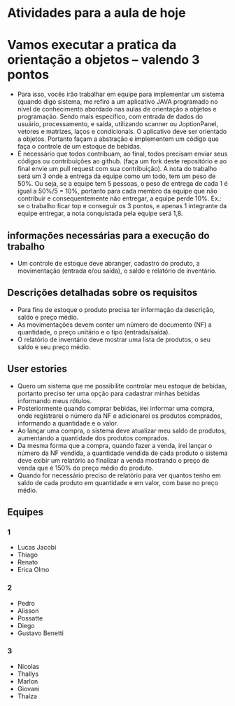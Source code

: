 # Atividades para a aula de hoje

# Vamos executar a pratica da orientação a objetos – valendo 3 pontos

* Para isso, vocês irão trabalhar em equipe para implementar um sistema (quando digo sistema, me refiro a um aplicativo JAVA programado no nível de conhecimento abordado nas aulas de orientação a objetos e programação. Sendo mais específico, com entrada de dados do usuário, processamento, e saída, utilizando scanner ou JoptionPanel, vetores e matrizes, laços e condicionais. O aplicativo deve ser orientado a objetos. Portanto façam a abstração e implementem um código que faça o controle de um estoque de bebidas.
* É necessário que todos contribuam, ao final, todos precisam enviar seus códigos ou contribuições ao github. (faça um fork deste repositório e ao final envie um pull request com sua contribuição). A nota do trabalho será um 3 onde a entrega da equipe como um todo, tem um peso de 50%. Ou seja, se a equipe tem 5 pessoas, o peso de entrega de cada 1 é igual a 50%/5 = 10%, portanto para cada membro da equipe que não contribuir e consequentemente não entregar, a equipe perde 10%. Ex.: se o trabalho ficar top e conseguir os 3 pontos, e apenas 1 integrante da equipe entregar, a nota conquistada pela equipe será 1,8.
## informações necessárias para a execução do trabalho
* Um controle de estoque deve abranger, cadastro do produto, a movimentação (entrada e/ou saída), o saldo e relatório de inventário.
## Descrições detalhadas sobre os requisitos
* Para fins de estoque o produto precisa ter informação da descrição, saldo e preço médio.
* As movimentações devem conter um número de documento (NF) a quantidade, o preço unitário e o tipo (entrada/saída).
* O relatório de inventário deve mostrar uma lista de produtos, o seu saldo e seu preço médio.
## User estories 
* Quero um sistema que me possibilite controlar meu estoque de bebidas, portanto preciso ter uma opção para cadastrar minhas bebidas informando meus rótulos.
* Posteriormente quando comprar bebidas, irei informar uma compra, onde registrarei o número da NF e adicionarei os produtos comprados, informando a quantidade e o valor.
* Ao lançar uma compra, o sistema deve atualizar meu saldo de produtos, aumentando a quantidade dos produtos comprados.
* Da mesma forma que a compra, quando fazer a venda, irei lançar o número da NF vendida, a quantidade vendida de cada produto o sistema deve exibir um relatório ao finalizar a venda mostrando o preço de venda que é 150% do preço médio do produto.
* Quando for necessário preciso de relatório para ver quantos tenho em saldo de cada produto em quantidade e em valor, com base no preço médio.

## Equipes
### 1
* Lucas Jacobi
* Thiago
* Renato
* Erica Olmo
### 2
* Pedro
* Alisson
* Possatte
* Diego
* Gustavo Benetti
### 3
* Nicolas
* Thallys
* Marlon
* Giovani
* Thaiza



